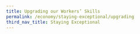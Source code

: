 ```yaml
---
title: Upgrading our Workers’ Skills
permalink: /economy/staying-exceptional/upgrading
third_nav_title: Staying Exceptional
---
```

